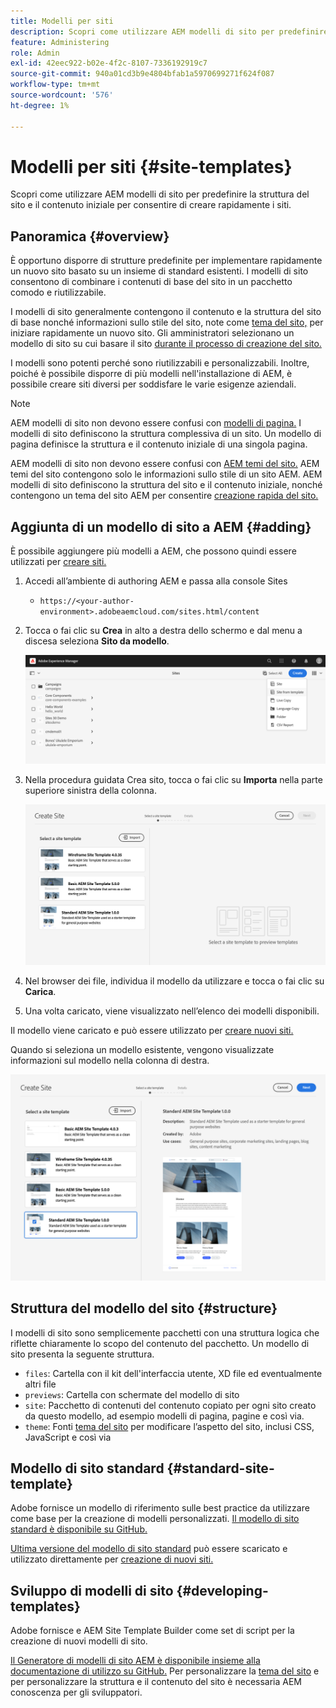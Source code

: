 ```yaml
---
title: Modelli per siti
description: Scopri come utilizzare AEM modelli di sito per predefinire la struttura del sito e il contenuto iniziale per consentire di creare rapidamente i siti.
feature: Administering
role: Admin
exl-id: 42eec922-b02e-4f2c-8107-7336192919c7
source-git-commit: 940a01cd3b9e4804bfab1a5970699271f624f087
workflow-type: tm+mt
source-wordcount: '576'
ht-degree: 1%

---
```


# Modelli per siti {#site-templates}

Scopri come utilizzare AEM modelli di sito per predefinire la struttura del sito e il contenuto iniziale per consentire di creare rapidamente i siti.

## Panoramica {#overview}

È opportuno disporre di strutture predefinite per implementare rapidamente un nuovo sito basato su un insieme di standard esistenti. I modelli di sito consentono di combinare i contenuti di base del sito in un pacchetto comodo e riutilizzabile.

I modelli di sito generalmente contengono il contenuto e la struttura del sito di base nonché informazioni sullo stile del sito, note come [tema del sito,](site-themes.md) per iniziare rapidamente un nuovo sito. Gli amministratori selezionano un modello di sito su cui basare il sito [durante il processo di creazione del sito.](create-site.md)

I modelli sono potenti perché sono riutilizzabili e personalizzabili. Inoltre, poiché è possibile disporre di più modelli nell&#39;installazione di AEM, è possibile creare siti diversi per soddisfare le varie esigenze aziendali.

>[!NOTE]
>
>AEM modelli di sito non devono essere confusi con [modelli di pagina.](/help/sites-cloud/authoring/features/templates.md) I modelli di sito definiscono la struttura complessiva di un sito. Un modello di pagina definisce la struttura e il contenuto iniziale di una singola pagina.
>
>AEM modelli di sito non devono essere confusi con [AEM temi del sito.](site-themes.md) AEM temi del sito contengono solo le informazioni sullo stile di un sito AEM. AEM modelli di sito definiscono la struttura del sito e il contenuto iniziale, nonché contengono un tema del sito AEM per consentire [creazione rapida del sito.](create-site.md)

## Aggiunta di un modello di sito a AEM {#adding}

È possibile aggiungere più modelli a AEM, che possono quindi essere utilizzati per [creare siti.](create-site.md)

1. Accedi all’ambiente di authoring AEM e passa alla console Sites

   * `https://<your-author-environment>.adobeaemcloud.com/sites.html/content`

1. Tocca o fai clic su **Crea** in alto a destra dello schermo e dal menu a discesa seleziona **Sito da modello**.

   ![Creazione di un sito da un modello](../assets/create-site-from-template.png)

1. Nella procedura guidata Crea sito, tocca o fai clic su **Importa** nella parte superiore sinistra della colonna.

   ![Creazione guidata sito](../assets/site-creation-wizard.png)

1. Nel browser dei file, individua il modello da utilizzare e tocca o fai clic su **Carica**.

1. Una volta caricato, viene visualizzato nell’elenco dei modelli disponibili.

Il modello viene caricato e può essere utilizzato per [creare nuovi siti.](create-site.md)

Quando si seleziona un modello esistente, vengono visualizzate informazioni sul modello nella colonna di destra.

![Seleziona un modello](../assets/select-site-template.png)

## Struttura del modello del sito {#structure}

I modelli di sito sono semplicemente pacchetti con una struttura logica che riflette chiaramente lo scopo del contenuto del pacchetto. Un modello di sito presenta la seguente struttura.

* `files`: Cartella con il kit dell&#39;interfaccia utente, XD file ed eventualmente altri file
* `previews`: Cartella con schermate del modello di sito
* `site`: Pacchetto di contenuti del contenuto copiato per ogni sito creato da questo modello, ad esempio modelli di pagina, pagine e così via.
* `theme`: Fonti [tema del sito](site-themes.md) per modificare l’aspetto del sito, inclusi CSS, JavaScript e così via

## Modello di sito standard {#standard-site-template}

Adobe fornisce un modello di riferimento sulle best practice da utilizzare come base per la creazione di modelli personalizzati. [Il modello di sito standard è disponibile su GitHub.](https://github.com/adobe/aem-site-template-standard)

[Ultima versione del modello di sito standard](https://github.com/adobe/aem-site-template-standard/releases) può essere scaricato e utilizzato direttamente per [creazione di nuovi siti.](create-site.md)

## Sviluppo di modelli di sito {#developing-templates}

Adobe fornisce e AEM Site Template Builder come set di script per la creazione di nuovi modelli di sito.

[Il Generatore di modelli di sito AEM è disponibile insieme alla documentazione di utilizzo su GitHub.](https://github.com/adobe/aem-site-template-builder) Per personalizzare la [tema del sito](site-themes.md) e per personalizzare la struttura e il contenuto del sito è necessaria AEM conoscenza per gli sviluppatori.
